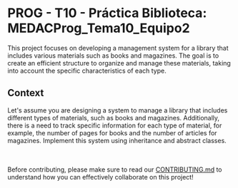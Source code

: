 # PROG - T10 - Práctica Biblioteca: MEDACProg_Tema10_Equipo2

This project focuses on developing a management system for a library that includes various materials such as books and magazines. The goal is to create an efficient structure to organize and manage these materials, taking into account the specific characteristics of each type.

## Context
Let's assume you are designing a system to manage a library that includes different types of materials, such as books and magazines. Additionally, there is a need to track specific information for each type of material, for example, the number of pages for books and the number of articles for magazines. Implement this system using inheritance and abstract classes.

<br><br>
Before contributing, please make sure to read our [CONTRIBUTING.md](https://github.com/ojados/MEDACProg_Tema10_Equipo2/blob/dev/CONTRIBUTING.md) to understand how you can effectively collaborate on this project!
